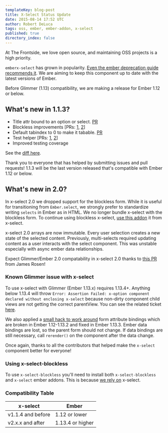 ```yaml
---
templateKey: blog-post
title: X-Select Status Update
date: 2015-08-14 17:52 UTC
author: Robert DeLuca
tags: oss, ember, ember-addon, x-select
published: true
directory_index: false
---
```

At The Frontside, we love open source, and maintaining OSS projects is a high priority.

`emberx-select` has grown in popularity. [Even the ember deprecation guide recommends it](http://emberjs.com/deprecations/v1.x/#toc_ember-select). We are aiming to keep this component up to date with the latest versions of Ember.

Before Glimmer (1.13) compatibility, we are making a release for Ember 1.12 or below.

## What's new in 1.1.3?

- Title attr bound to an option or select. [PR](https://github.com/thefrontside/emberx-select/pull/32)
- Blockless improvements [PRs: [1](https://github.com/thefrontside/emberx-select/pull/31), [2](https://github.com/thefrontside/emberx-select/commit/46c7acca9f7bd3a67b08f1fc1f6174759d47f465)]
- Default tabindex to 0 to make it tabable. [PR](https://github.com/thefrontside/emberx-select/pull/37)
- Test helper [PRs: [1](https://github.com/thefrontside/emberx-select/pull/14), [2](https://github.com/thefrontside/emberx-select/pull/27)]
- Improved testing coverage

See the [diff here](https://github.com/thefrontside/emberx-select/compare/v1.1.2...v1.1.3).

Thank you to everyone that has helped by submitting issues and pull requests! 1.1.3 will be the last version released that's compatible with Ember 1.12 or below.

## What's new in 2.0?

In x-select 2.0 we dropped support for the blockless form. While it is useful for transitioning
from `Ember.select`, we strongly prefer to standardize writing `selects` in Ember as in HTML.
We no longer bundle x-select with the blockless form. To continue using blockless x-select, [use this addon](https://github.com/thefrontside/emberx-select-blockless) it from x-select.

x-select 2.0 arrays are now immutable. Every user selection creates a new state of the selected content.
Previously, multi-selects required updating content as a user interacts with the select component. This was unstable especially with async ember data relationships.

Expect Glimmer/Ember 2.0 compatability in x-select 2.0 thanks to [this PR](https://github.com/thefrontside/emberx-select/pull/33)
from James Rosen!

### Known Glimmer issue with x-select

To use x-select with Glimmer (Ember 1.13.x) requires 1.13.4+. Anything below
1.13.4 will throw `Error: Assertion Failed: x-option component declared without enclosing x-select`
because non-dirty component child views are not getting the correct parentView. You can see the related
ticket [here](https://github.com/emberjs/ember.js/pull/11651).

We also applied a [small hack to work around](https://github.com/thefrontside/emberx-select/commit/843f76d6a033f587f9b5edb5fb0758c05e5629c3)
form attribute bindings which are broken in Ember 1.12-1.13.2 and fixed in Ember 1.13.3.
Ember data bindings are lost, so the parent form should not change. If data bindings are still necessary, call `rerender()` on the component after the data change.

Once again, thanks to all the contributors that helped make the `x-select` component better for everyone!

### Using x-select-blockless

To use `x-select-blockless` you'll need to install both `x-select-blockless` and `x-select` ember addons. This is because
[we rely on](https://github.com/thefrontside/emberx-select-blockless/blob/master/package.json#L42) x-select.


### Compatibility Table

|  x-select | Ember   |
|-----------|---------|
| v1.1.4 and before    | 1.12 or lower |
| v2.x.x and after     | 1.13.4 or higher |
